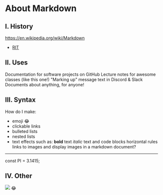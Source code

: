 # About Markdown


## I. History
https://en.wikipedia.org/wiki/Markdown

 - [RIT](https://en.wikipedia.org/wiki/Markdown)

## II. Uses
Documentation for software projects on GitHub
Lecture notes for awesome classes (like this one!)
"Marking up" message text in Discord & Slack
Documents about anything, for anyone!

## III. Syntax
How do I make:
- emoji :joy:
- clickable links
- bulleted lists
- nested lists
- text effects such as:
**bold** text
*italic* text
and code blocks
horizontal rules
links to images
and display images in a markdown document?

---
const PI = 3.1415;

## IV. Other
![](https://vignette.wikia.nocookie.net/smurfs/images/0/0d/Dopey4.JPG/revision/latest/scale-to-width-down/240?cb=20180929070848)
:joy:

